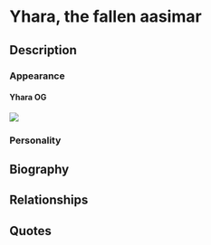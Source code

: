 # Yhara, the fallen aasimar
## Description
### Appearance
#### Yhara OG
![](https://lh7-us.googleusercontent.com/L4xkTDPq-yaCtrS3uOosywVbweBWM3A5jamHehFhFETTBZNXfcctGZ1TT9jUKa2g3FJF__8tTMUypadHIfOCPuUj7hVrb0Xr3WIhpzCBMtPjHA5FHMqeaLDPp8hqDwxsE9uMRAIKk0l3ZGID5iG2G7g)

### Personality
## Biography
## Relationships

## Quotes